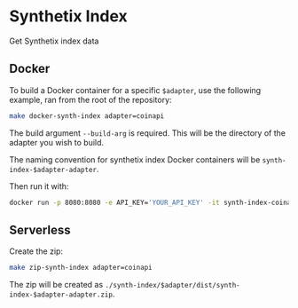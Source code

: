 # Synthetix Index

Get Synthetix index data

## Docker

To build a Docker container for a specific `$adapter`, use the following example, ran from the root of the repository:

```bash
make docker-synth-index adapter=coinapi
```

The build argument `--build-arg` is required. This will be the directory of the adapter you wish to build.

The naming convention for synthetix index Docker containers will be `synth-index-$adapter-adapter`.

Then run it with:

```bash
docker run -p 8080:8080 -e API_KEY='YOUR_API_KEY' -it synth-index-coinapi-adapter:latest
```

## Serverless

Create the zip:

```bash
make zip-synth-index adapter=coinapi
```

The zip will be created as `./synth-index/$adapter/dist/synth-index-$adapter-adapter.zip`.
